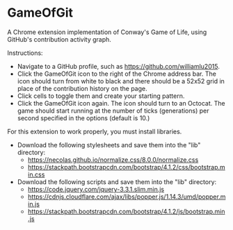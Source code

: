 # GameOfGit
A Chrome extension implementation of Conway's Game of Life, using GitHub's contribution activity graph.

Instructions:
- Navigate to a GitHub profile, such as https://github.com/williamlu2015.
- Click the GameOfGit icon to the right of the Chrome address bar. The icon should turn from white to black and there should be a 52x52 grid in place of the contribution history on the page.
- Click cells to toggle them and create your starting pattern.
- Click the GameOfGit icon again. The icon should turn to an Octocat. The game should start running at the number of ticks (generations) per second specified in the options (default is 10.)

For this extension to work properly, you must install libraries.
* Download the following stylesheets and save them into the "lib" directory:
    * https://necolas.github.io/normalize.css/8.0.0/normalize.css
    * https://stackpath.bootstrapcdn.com/bootstrap/4.1.2/css/bootstrap.min.css
* Download the following scripts and save them into the "lib" directory:
    * https://code.jquery.com/jquery-3.3.1.slim.min.js
    * https://cdnjs.cloudflare.com/ajax/libs/popper.js/1.14.3/umd/popper.min.js
    * https://stackpath.bootstrapcdn.com/bootstrap/4.1.2/js/bootstrap.min.js
